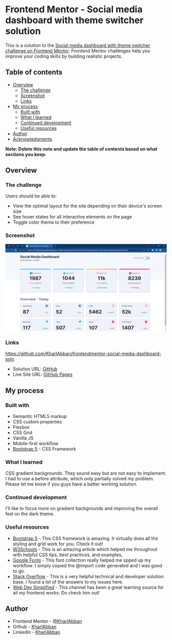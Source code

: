 # Frontend Mentor - Social media dashboard with theme switcher solution

This is a solution to the [Social media dashboard with theme switcher challenge on Frontend Mentor](https://www.frontendmentor.io/challenges/social-media-dashboard-with-theme-switcher-6oY8ozp_H). Frontend Mentor challenges help you improve your coding skills by building realistic projects. 

## Table of contents

- [Overview](#overview)
  - [The challenge](#the-challenge)
  - [Screenshot](#screenshot)
  - [Links](#links)
- [My process](#my-process)
  - [Built with](#built-with)
  - [What I learned](#what-i-learned)
  - [Continued development](#continued-development)
  - [Useful resources](#useful-resources)
- [Author](#author)
- [Acknowledgments](#acknowledgments)

**Note: Delete this note and update the table of contents based on what sections you keep.**

## Overview

### The challenge

Users should be able to:

- View the optimal layout for the site depending on their device's screen size
- See hover states for all interactive elements on the page
- Toggle color theme to their preference

### Screenshot

![](./screenshot.png)

### Links
https://github.com/KharlAbban/frontendmentor-social-media-dashboard-soln
- Solution URL: [GitHub](https://github.com/KharlAbban/frontendmentor-social-media-dashboard-soln)
- Live Site URL: [GitHub Pages](https://kharlabban.github.io/projects/frontendmentor_social_media_dash/index.html)

## My process

### Built with
- Semantic HTML5 markup
- CSS custom properties
- Flexbox
- CSS Grid
- Vanilla JS
- Mobile-first workflow
- [Bootstrap 5](https://getbootstrap.com) - CSS Framework

### What I learned

CSS gradient backgrounds. They sound easy but are not easy to implement. I had to use a before attribute, which only partially solved my problem. Please let me know if you guys have a better working solution.
### Continued development

I'll like to focus more on gradient backgrounds and improving the overall feel on the dark theme.

### Useful resources
- [Bootstrap 5](https://www.getbootstrap.com) - This CSS framework is amazing. It virtually does all the styling and grid work for you. Check it out!
- [W3Schools](https://www.w3schools.com) - This is an amazing article which helped me throughout with helpful CSS tips, best practices, and examples.
- [Google Fonts](https://fonts.google.com) - This font collection really helped me spped up my workflow. I simply copied the @import code generated and I was good to go.
- [Stack Overflow](https://stackoverflow.com) - This is a very helpful technical and developer solution base. I found a lot of the answers to my issues here.
- [Web Dev Simplified](https://www.youtube.com/WebDevSimplified) - This channel has been a great learning source for all my frontend works. Do check him out!

## Author
- Frontend Mentor - [@KharlAbban](https://www.frontendmentor.io/profile/KharlAbban)
- Github - [KharlAbban](https://www.github.com/KharlAbban)
- LinkedIn - [KharlAbban](https://www.linkedin.com/in/er-carl-abban-623817271/)